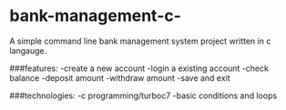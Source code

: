 # bank-management-c-
A simple command line bank management system project written in c langauge.

###features:
-create a new account
-login a existing account
-check balance
-deposit amount
-withdraw amount
-save and exit

###technologies:
-c programming/turboc7
-basic conditions and loops
